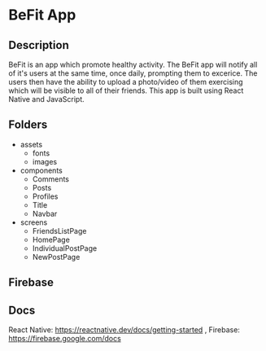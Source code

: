 # BeFit App
## Description

BeFit is an app which promote healthy activity. The BeFit app will notify all of it's users at the same time, once daily, prompting them to excerice. The users then have the ability to upload a photo/video of them exercising which will be visible to all of their friends. This app is built using React Native and JavaScript.

## Folders
- assets
  - fonts
  - images
- components
  - Comments
  - Posts
  - Profiles
  - Title
  - Navbar
- screens
  - FriendsListPage
  - HomePage
  - IndividualPostPage
  - NewPostPage

## Firebase

## Docs

React Native: https://reactnative.dev/docs/getting-started , Firebase: https://firebase.google.com/docs 